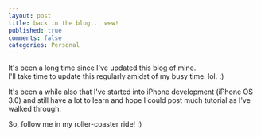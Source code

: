 ```yaml
---
layout: post
title: back in the blog... wew!
published: true
comments: false
categories: Personal
---  
```

  
It's been a long time since I've updated this blog of mine.    
I'll take time to update this regularly amidst of my busy time. lol. :)  
  
It's been a while also that I've started into iPhone development (iPhone OS 3.0) and still have a lot to learn and hope I could post much tutorial as I've walked through.  
  
So, follow me in my roller-coaster ride! :)
